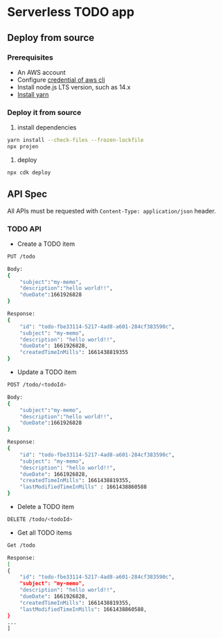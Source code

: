 # Serverless TODO app

## Deploy from source

### Prerequisites

- An AWS account
- Configure [credential of aws cli][configure-aws-cli]
- Install node.js LTS version, such as 14.x
- [Install yarn][install-yarn]

### Deploy it from source
1. install dependencies
```bash
yarn install --check-files --frozen-lockfile
npx projen
```
1. deploy 
```bash
npx cdk deploy
```

## API Spec

All APIs must be requested with `Content-Type: application/json` header.

### TODO API

- Create a TODO item
```bash
PUT /todo

Body:
{
    "subject":"my-memo",
    "description":"hello world!!",
    "dueDate":1661926828
}

Response:
{
    "id": "todo-fbe33114-5217-4ad8-a601-284cf383590c",
    "subject": "my-memo",
    "description": "hello world!!",
    "dueDate": 1661926828,
    "createdTimeInMills": 1661438819355
}
```
- Update a TODO item
```bash
POST /todo/<todoId>

Body:
{
    "subject":"my-memo",
    "description":"hello world!!",
    "dueDate":1661926828
}

Response:
{
    "id": "todo-fbe33114-5217-4ad8-a601-284cf383590c",
    "subject": "my-memo",
    "description": "hello world!!",
    "dueDate": 1661926828,
    "createdTimeInMills": 1661438819355,
    "lastModifiedTimeInMills" : 1661438860588
}
```
- Delete a TODO item
```bash
DELETE /todo/<todoId>
```
- Get all TODO items
```bash
Get /todo

Response:
[
{
    "id": "todo-fbe33114-5217-4ad8-a601-284cf383590c",
    "subject": "my-memo",
    "description": "hello world!!",
    "dueDate": 1661926828,
    "createdTimeInMills": 1661438819355,
    "lastModifiedTimeInMills": 1661438860588,
}
...
]
```


[install-yarn]: https://classic.yarnpkg.com/lang/en/docs/install/
[configure-aws-cli]: https://docs.aws.amazon.com/zh_cn/cli/latest/userguide/cli-chap-configure.html